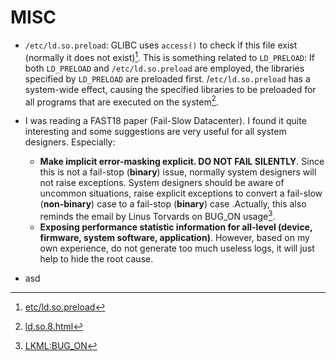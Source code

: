 # MISC

- `/etc/ld.so.preload`: GLIBC uses `access()` to check if this file exist (normally it does not exist)[^1]. This is something related to `LD_PRELOAD`: If both `LD_PRELOAD` and `/etc/ld.so.preload` are employed, the libraries specified by `LD_PRELOAD` are preloaded first. /`etc/ld.so.preload` has a system-wide effect, causing the specified libraries to be preloaded for all programs that are executed on the system[^2].

- I was reading a FAST18 paper (Fail-Slow Datacenter). I found it quite interesting and some suggestions are very useful for all system designers. Especially:
    - __Make implicit error-masking explicit. DO NOT FAIL SILENTLY__. Since this is not a fail-stop (__binary__) issue, normally system designers will not raise exceptions. System designers should be aware of uncommon situations, raise explicit exceptions to convert a fail-slow (__non-binary__) case to a fail-stop (__binary__) case .Actually, this also reminds the email by Linus Torvards on BUG_ON usage[^3].
    - __Exposing performance statistic information for all-level (device, firmware, system software, application)__. However, based on my own experience, do not generate too much useless logs, it will just help to hide the root cause.

- asd

[^1]: [etc/ld.so.preload](https://unix.stackexchange.com/questions/282057/what-would-suddenly-cause-programs-to-read-etc-ld-so-preload-when-they-start-up)

[^2]: [ld.so.8.html](http://man7.org/linux/man-pages/man8/ld.so.8.html)

[^3]: [LKML:BUG_ON](https://lkml.org/lkml/2016/10/4/337)
